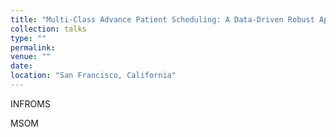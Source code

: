 ```yaml
---
title: "Multi-Class Advance Patient Scheduling: A Data-Driven Robust Approach"
collection: talks
type: ""
permalink: 
venue: ""
date: 
location: "San Francisco, California"
---
```


INFROMS

MSOM

